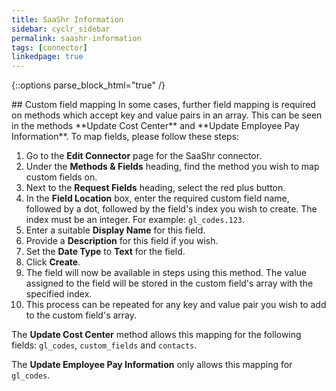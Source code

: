 ```yaml
---
title: SaaShr Information
sidebar: cyclr_sidebar
permalink: saashr-information
tags: [connector]
linkedpage: true
---
```

{::options parse_block_html="true" /}
<section class="card">
## Custom field mapping
In some cases, further field mapping is required on methods which accept key and value pairs in an array. This can be seen in the methods **Update Cost Center** and **Update Employee Pay Information**. To map fields, please follow these steps:

1. Go to the **Edit Connector** page for the SaaShr connector.
2. Under the **Methods & Fields** heading, find the method you wish to map custom fields on.
3. Next to the **Request Fields** heading, select the red plus button.
4. In the **Field Location** box, enter the required custom field name, followed by a dot, followed by the field's index you wish to create. The index must be an integer. For example: `gl_codes.123`.
5. Enter a suitable **Display Name** for this field.
6. Provide a **Description** for this field if you wish.
7. Set the **Date Type** to **Text** for the field.
8. Click **Create**.
9. The field will now be available in steps using this method. The value assigned to the field will be stored in the custom field's array with the specified index.
10. This process can be repeated for any key and value pair you wish to add to the custom field's array.

The **Update Cost Center** method allows this mapping for the following fields: `gl_codes`, `custom_fields` and `contacts`.

The **Update Employee Pay Information** only allows this mapping for `gl_codes`.

</section>
